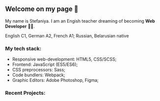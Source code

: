 ## Welcome on my page 👋 
My name is Stefaniya.
I am an Engish teacher dreaming of becoming **Web Developer** 👩‍💻.

English C1, German A2, French A1; Russian, Belarusian native

### My tech stack:
* Responsive web-development: HTML5, CSS/SCSS;
* Frontend: JavaScript (ES5/ES6);
* CSS preprocessors: Sass;
* Code bundlers: Webpack;
* Graphic Editors: Adobe Photoshop, Figma;

### Recent Projects:
